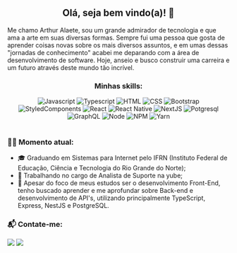 
<h2 align="center">Olá, seja bem vindo(a)! 👋</h2> 

<p align="left">
Me chamo Arthur Alaete, sou um grande admirador de tecnologia e que ama a arte em suas diversas formas. Sempre fui uma pessoa que gosta de aprender coisas novas sobre os mais diversos assuntos, e em umas dessas "jornadas de conhecimento" acabei me deparando com a área de desenvolvimento de software. Hoje, anseio e busco construir uma carreira e um futuro através deste mundo tão incrível.
</p>
<div style=""display: inline-block" align="center">
  <h3>Minhas skills: </h3> 
  <!-- https://github.com/Ileriayo/markdown-badges -->
  <img alt="Javascript" src="https://img.shields.io/badge/javascript-%23323330.svg?style=for-the-badge&logo=javascript&logoColor=%23F7DF1E" />
  <img alt="Typescript" src="https://img.shields.io/badge/typescript-%23007ACC.svg?style=for-the-badge&logo=typescript&logoColor=white" />
  <img alt="HTML" src="https://img.shields.io/badge/html5-%23E34F26.svg?style=for-the-badge&logo=html5&logoColor=white" />
  <img alt="CSS" src="https://img.shields.io/badge/css3-%231572B6.svg?style=for-the-badge&logo=css3&logoColor=white" />
  <img alt="Bootstrap" src="https://img.shields.io/badge/bootstrap-%23563D7C.svg?style=for-the-badge&logo=bootstrap&logoColor=white" />
  <img alt="StyledComponents" src="https://img.shields.io/badge/styled--components-DB7093?style=for-the-badge&logo=styled-components&logoColor=white" />
  <img alt="React" src="https://img.shields.io/badge/react-%2320232a.svg?style=for-the-badge&logo=react&logoColor=%2361DAFB" />
  <img alt="React Native" src="https://img.shields.io/badge/react_native-%2320232a.svg?style=for-the-badge&logo=react&logoColor=%2361DAFB" />                                                                                                   <img alt="NextJS" src="https://img.shields.io/badge/Next-black?style=for-the-badge&logo=next.js&logoColor=white" />
  <img alt="Potgresql" src="https://img.shields.io/badge/postgres-%23316192.svg?style=for-the-badge&logo=postgresql&logoColor=white" />
  <img alt="GraphQL" src="https://img.shields.io/badge/-GraphQL-E10098?style=for-the-badge&logo=graphql&logoColor=white" />   
  <img alt="Node" src="https://img.shields.io/badge/node.js-6DA55F?style=for-the-badge&logo=node.js&logoColor=white" />
  <img alt="NPM" src="https://img.shields.io/badge/NPM-%23000000.svg?style=for-the-badge&logo=npm&logoColor=white" />
  <img alt="Yarn" src="https://img.shields.io/badge/yarn-%232C8EBB.svg?style=for-the-badge&logo=yarn&logoColor=white" />                                          
</div>  

<br>                                                                                                              

### 🧑‍💻 Momento atual:
- 🎓 Graduando em Sistemas para Internet pelo IFRN (Instituto Federal de Educação, Ciência e Tecnologia do Rio Grande do Norte);
- 🏢 Trabalhando no cargo de Analista de Suporte na yube;
- 🌱 Apesar do foco de meus estudos ser o desenvolvimento Front-End, tenho buscado aprender e me aprofundar sobre Back-end e desenvolvimento de API's, utilizando principalmente TypeScript, Express, NestJS e PostgreSQL.

### 📬 Contate-me:                                                                                                                                 
<div>
  <a href="https://www.linkedin.com/in/arthur-alaete-618563217/" target="_blank"><img src="https://img.shields.io/badge/LinkedIn-0077B5?style=for-the-badge&logo=linkedin&logoColor=white"/></a>
  <a href="mailto:arthuralaetelopes@gmail.com" target="_blank"><img src="https://img.shields.io/badge/Gmail-D14836?style=for-the-badge&logo=gmail&logoColor=white"/></a>
</div>

<!-- 
<br>
<br>

<div align="center">
  <a href="https://github.com/ArthurAlaete">
  <img height="180em" src="https://github-readme-stats.vercel.app/api/wakatime?username=ArthurAlaete&default" />
  <img height="180em" src="https://github-readme-stats.vercel.app/api/top-langs/?username=ArthurAlaete&layout=compact&theme=dark" />
</div>
<br>
-->
